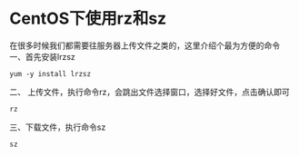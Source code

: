 # CentOS下使用rz和sz

在很多时候我们都需要往服务器上传文件之类的，这里介绍个最为方便的命令
一、首先安装lrzsz

```
yum -y install lrzsz 
```

二、 上传文件，执行命令rz，会跳出文件选择窗口，选择好文件，点击确认即可

```
rz
```

三、下载文件，执行命令sz

```
sz
```